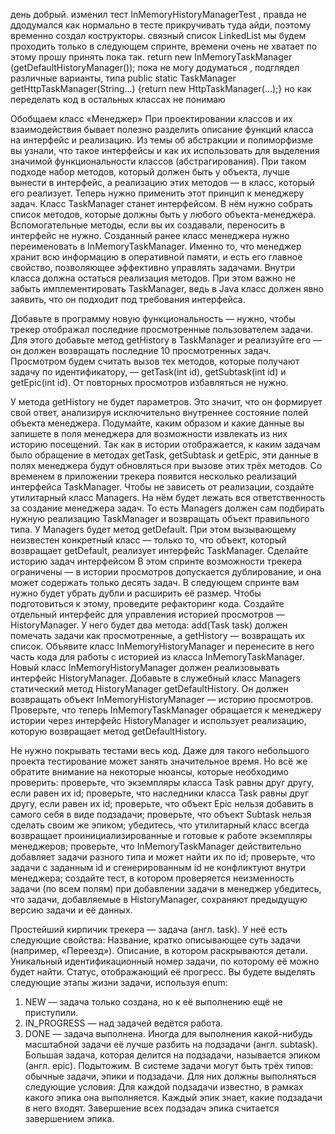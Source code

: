 день добрый.
изменил тест InMemoryHistoryManagerTest , правда не ддодумался как нормально в тесте прикручивать туда айди, поэтому временно создал кострукторы.
связный список LinkedList мы будем проходить только в следующем спринте, времени очень не хватает по этому прошу принять пока так.
return new InMemoryTaskManager (getDefaultHistoryManager()); пока не могу додуматься , подглядел различные варианты, типа  public static TaskManager getHttpTaskManager(String...) {return new HttpTaskManager(...);}
но как переделать код в остальных классах не понимаю







Обобщаем класс «Менеджер»
При проектировании классов и их взаимодействия бывает полезно разделить описание функций класса на интерфейс и реализацию. Из темы об абстракции и полиморфизме вы узнали, что такое интерфейсы и как их использовать для выделения значимой функциональности классов (абстрагирования). При таком подходе набор методов, который должен быть у объекта, лучше вынести в интерфейс, а реализацию этих методов — в класс, который его реализует. Теперь нужно применить этот принцип к менеджеру задач.
Класс TaskManager станет интерфейсом. В нём нужно собрать список методов, которые должны быть у любого объекта-менеджера. Вспомогательные методы, если вы их создавали, переносить в интерфейс не нужно.
Созданный ранее класс менеджера нужно переименовать в InMemoryTaskManager. Именно то, что менеджер хранит всю информацию в оперативной памяти, и есть его главное свойство, позволяющее эффективно управлять задачами. Внутри класса должна остаться реализация методов. При этом важно не забыть имплементировать TaskManager, ведь в Java класс должен явно заявить, что он подходит под требования интерфейса.

Добавьте в программу новую функциональность — нужно, чтобы трекер отображал последние просмотренные пользователем задачи. Для этого добавьте метод getHistory в TaskManager и реализуйте его — он должен возвращать последние 10 просмотренных задач. Просмотром будем считать вызов тех методов, которые получают задачу по идентификатору, — getTask(int id), getSubtask(int id) и getEpic(int id). От повторных просмотров избавляться не нужно. 

У метода getHistory не будет параметров. Это значит, что он формирует свой ответ, анализируя исключительно внутреннее состояние полей объекта менеджера. Подумайте, каким образом и какие данные вы запишете в поля менеджера для возможности извлекать из них историю посещений. Так как в истории отображается, к каким задачам было обращение в методах getTask, getSubtask и getEpic, эти данные в полях менеджера будут обновляться при вызове этих трёх методов.
Со временем в приложении трекера появится несколько реализаций интерфейса TaskManager. Чтобы не зависеть от реализации, создайте утилитарный класс Managers. На нём будет лежать вся ответственность за создание менеджера задач. То есть Managers должен сам подбирать нужную реализацию TaskManager и возвращать объект правильного типа.
У Managers будет метод getDefault. При этом вызывающему неизвестен конкретный класс — только то, что объект, который возвращает getDefault, реализует интерфейс TaskManager.
Сделайте историю задач интерфейсом
В этом спринте возможности трекера ограничены — в истории просмотров допускается дублирование, и она может содержать только десять задач. В следующем спринте вам нужно будет убрать дубли и расширить её размер. Чтобы подготовиться к этому, проведите рефакторинг кода. 
Создайте отдельный интерфейс для управления историей просмотров — HistoryManager. У него будет два метода: add(Task task) должен помечать задачи как просмотренные, а getHistory — возвращать их список. 
Объявите класс InMemoryHistoryManager и перенесите в него часть кода для работы с историей из класса InMemoryTaskManager. Новый класс InMemoryHistoryManager должен реализовывать интерфейс HistoryManager. 
Добавьте в служебный класс Managers статический метод HistoryManager getDefaultHistory. Он должен возвращать объект InMemoryHistoryManager — историю просмотров. 
Проверьте, что теперь InMemoryTaskManager обращается к менеджеру истории через интерфейс HistoryManager и использует реализацию, которую возвращает метод getDefaultHistory.


Не нужно покрывать тестами весь код. Даже для такого небольшого проекта тестирование может занять значительное время. Но всё же обратите внимание на некоторые нюансы, которые необходимо проверить:
проверьте, что экземпляры класса Task равны друг другу, если равен их id;
проверьте, что наследники класса Task равны друг другу, если равен их id;
проверьте, что объект Epic нельзя добавить в самого себя в виде подзадачи;
проверьте, что объект Subtask нельзя сделать своим же эпиком;
убедитесь, что утилитарный класс всегда возвращает проинициализированные и готовые к работе экземпляры менеджеров;
проверьте, что InMemoryTaskManager действительно добавляет задачи разного типа и может найти их по id;
проверьте, что задачи с заданным id и сгенерированным id не конфликтуют внутри менеджера;
создайте тест, в котором проверяется неизменность задачи (по всем полям) при добавлении задачи в менеджер
убедитесь, что задачи, добавляемые в HistoryManager, сохраняют предыдущую версию задачи и её данных.











Простейший кирпичик трекера — задача (англ. task). У неё есть следующие свойства:
Название, кратко описывающее суть задачи (например, «Переезд»).
Описание, в котором раскрываются детали.
Уникальный идентификационный номер задачи, по которому её можно будет найти.
Статус, отображающий её прогресс. Вы будете выделять следующие этапы жизни задачи, используя enum:
1. NEW — задача только создана, но к её выполнению ещё не приступили.
2. IN_PROGRESS — над задачей ведётся работа.
3. DONE — задача выполнена.
Иногда для выполнения какой-нибудь масштабной задачи её лучше разбить на подзадачи (англ. subtask). Большая задача, которая делится на подзадачи, называется эпиком (англ. epic). 
Подытожим. В системе задачи могут быть трёх типов: обычные задачи, эпики и подзадачи. Для них должны выполняться следующие условия:
Для каждой подзадачи известно, в рамках какого эпика она выполняется.
Каждый эпик знает, какие подзадачи в него входят.
Завершение всех подзадач эпика считается завершением эпика.
